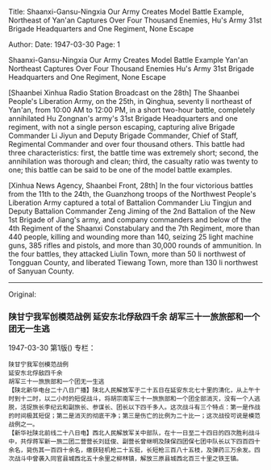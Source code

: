 Title: Shaanxi-Gansu-Ningxia Our Army Creates Model Battle Example, Northeast of Yan'an Captures Over Four Thousand Enemies, Hu's Army 31st Brigade Headquarters and One Regiment, None Escape

Author:
Date: 1947-03-30
Page: 1

Shaanxi-Gansu-Ningxia Our Army Creates Model Battle Example
Yan'an Northeast Captures Over Four Thousand Enemies
Hu's Army 31st Brigade Headquarters and One Regiment, None Escape

[Shaanbei Xinhua Radio Station Broadcast on the 28th] The Shaanbei People's Liberation Army, on the 25th, in Qinghua, seventy li northeast of Yan'an, from 10:00 AM to 12:00 PM, in a short two-hour battle, completely annihilated Hu Zongnan's army's 31st Brigade Headquarters and one regiment, with not a single person escaping, capturing alive Brigade Commander Li Jiyun and Deputy Brigade Commander, Chief of Staff, Regimental Commander and over four thousand others. This battle had three characteristics: first, the battle time was extremely short; second, the annihilation was thorough and clean; third, the casualty ratio was twenty to one; this battle can be said to be one of the model battle examples.

[Xinhua News Agency, Shaanbei Front, 28th] In the four victorious battles from the 11th to the 24th, the Guanzhong troops of the Northwest People's Liberation Army captured a total of Battalion Commander Liu Tingjun and Deputy Battalion Commander Zeng Jiming of the 2nd Battalion of the New 1st Brigade of Jiang's army, and company commanders and below of the 4th Regiment of the Shaanxi Constabulary and the 7th Regiment, more than 440 people, killing and wounding more than 140, seizing 25 light machine guns, 385 rifles and pistols, and more than 30,000 rounds of ammunition. In the four battles, they attacked Liulin Town, more than 50 li northwest of Tongguan County, and liberated Tiewang Town, more than 130 li northwest of Sanyuan County.



<hr /> 

Original: 


### 陕甘宁我军创模范战例  延安东北俘敌四千余  胡军三十一旅旅部和一个团无一生逃

1947-03-30
第1版()
专栏：

    陕甘宁我军创模范战例
    延安东北俘敌四千余
    胡军三十一旅旅部和一个团无一生逃
    【陕北新华电台二十八日广播】陕北人民解放军于二十五日在延安东北七十里的清化，从上午十时到十二时，以二小时的短促战斗，将胡宗南军三十一旅旅部和一个团全部消灭，没有一个人逃脱，活捉旅长李纪云和副旅长、参谋长、团长以下四千多人。这次战斗有三个特点：第一是作战的时间极其短促；第二是消灭的彻底干净；第三是伤亡的比例为二十比一；这次战役可说是模范战例之一。
    【新华社陕北前线二十八日电】西北人民解放军关中部队，在十一日至二十四日的四次胜利战斗中，共俘蒋军新一旅二团二营营长刘廷俊、副营长曾继明及陕保四团保七团中队长以下四百四十余名，毙伤其一百四十余名，缴获轻机枪二十五挺，长短枪三百八十五枝，及弹药三万余发。四次战斗中曾袭入同官县城西北五十余里之柳林镇，解放三原县城西北百三十里之铁王镇。
